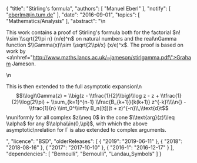 {
    "title": "Stirling's formula",
    "authors": [
        "Manuel Eberl"
    ],
    "notify": [
        "eberlm@in.tum.de"
    ],
    "date": "2016-09-01",
    "topics": [
        "Mathematics/Analysis"
    ],
    "abstract": "\n<p>This work contains a proof of Stirling's formula both for the factorial $n! \\sim \\sqrt{2\\pi n} (n/e)^n$ on natural numbers and the real\nGamma function $\\Gamma(x)\\sim \\sqrt{2\\pi/x} (x/e)^x$. The proof is based on work by <a\nhref=\"http://www.maths.lancs.ac.uk/~jameson/stirlgamma.pdf\">Graham Jameson</a>.</p>\n<p>This is then extended to the full asymptotic expansion\n$$\\log\\Gamma(z) = \\big(z - \\tfrac{1}{2}\\big)\\log z - z + \\tfrac{1}{2}\\log(2\\pi) + \\sum_{k=1}^{n-1} \\frac{B_{k+1}}{k(k+1)} z^{-k}\\\\\n{} - \\frac{1}{n} \\int_0^\\infty B_n([t])(t + z)^{-n}\\,\\text{d}t$$\nuniformly for all complex $z\\neq 0$ in the cone $\\text{arg}(z)\\leq \\alpha$ for any $\\alpha\\in(0,\\pi)$, with which the above asymptotic\nrelation for &Gamma; is also extended to complex arguments.</p>",
    "licence": "BSD",
    "olderReleases": [
        {
            "2019": "2019-06-11"
        },
        {
            "2018": "2018-08-16"
        },
        {
            "2017": "2017-10-10"
        },
        {
            "2016-1": "2016-12-17"
        }
    ],
    "dependencies": [
        "Bernoulli",
        "Bernoulli",
        "Landau_Symbols"
    ]
}